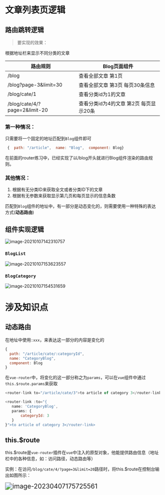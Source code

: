 # 文章列表页逻辑

## 路由跳转逻辑

> 要实现的效果：

根据地址栏来显示不同分类的文章

| 路由规则                      | Blog页面组件                           |
| ----------------------------- | -------------------------------------- |
| /blog                         | 查看全部文章 第1页                     |
| /blog?page-3&limit=30         | 查看全部文章 第3页 每页30条信息        |
| /blog/cate/1                  | 查看分类id为1的文章                    |
| /blog/cate/4/?page=2&limit-20 | 查看分类id为4的文章 第2页 每页显示20条 |

### 第一种情况：

只需要将一个固定的地址匹配到`Blog`组件即可

```js
 {  path: "/article",  name: "Blog",  component: Blog}
```



在前面的router练习中，已经实现了以/blog开头就进行Blog组件渲染的路由规则。

### 其他情况：

1. 根据有无分类ID来获取全文或者分类ID下的文章
2. 根据有无参数来获取显示第几页和每页显示的信息条数

匹配到`Blog`组件的地址中，有一部分是动态变化的，则需要使用一种特殊的表达方式(**动态路由**)

## 组件实现逻辑

![image-20210107142310757](http://mdrs.yuanjin.tech/img/20210107142310.png)

### `BlogList`

![image-20210107153623557](http://mdrs.yuanjin.tech/img/20210107153623.png)

### `BlogCategory`

![image-20210107154531659](http://mdrs.yuanjin.tech/img/20210107154531.png)

# 涉及知识点

## 动态路由

在地址中使用`:xxx`，来表达这一部分的内容是变化的

```js
{
  path: "/article/cate/:categoryId",
  name: "CategoryBlog",
  component: Blog
}
```

在`vue-router`中，将变化的这一部分称之为`params`，可以在`vue`组件中通过`this.$route.params`来获取

```js
<router-link to="/article/cate/3">to article of category 3</router-link>

<router-link :to="{
   name: 'CategoryBlog',
   params: {
       categoryId: 3           
   }                    
}">to article of category 3</router-link>
```

## this.$route

this.$route是`vue-router`插件在`vue`中注入的原型对象，他能提供路由信息（地址栏中的各种信息，如：访问路径，动态路由等）

实例：在访问`/blog/cate/4/?page=3&limit=20`路径时，将this.$route在控制台输出如图所示：

<img src="C:\Users\ASUS\AppData\Roaming\Typora\typora-user-images\image-20230407175725561.png" alt="image-20230407175725561" style="zoom:150%;" />

